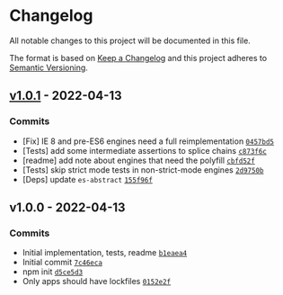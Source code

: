 # Changelog

All notable changes to this project will be documented in this file.

The format is based on [Keep a Changelog](https://keepachangelog.com/en/1.0.0/)
and this project adheres to [Semantic Versioning](https://semver.org/spec/v2.0.0.html).

## [v1.0.1](https://github.com/es-shims/Array.prototype.splice/compare/v1.0.0...v1.0.1) - 2022-04-13

### Commits

- [Fix] IE 8 and pre-ES6 engines need a full reimplementation [`0457bd5`](https://github.com/es-shims/Array.prototype.splice/commit/0457bd563adc4ebbddac8e975f0eb407501dcb70)
- [Tests] add some intermediate assertions to splice chains [`c873f6c`](https://github.com/es-shims/Array.prototype.splice/commit/c873f6c7b836d2f560a71e6cd8f613da195f675f)
- [readme] add note about engines that need the polyfill [`cbfd52f`](https://github.com/es-shims/Array.prototype.splice/commit/cbfd52fc18704ab09ac809254f54b1c5eb5ab34e)
- [Tests] skip strict mode tests in non-strict-mode engines [`2d9750b`](https://github.com/es-shims/Array.prototype.splice/commit/2d9750b82747886650987d1e4dd5c3a846984018)
- [Deps] update `es-abstract` [`155f96f`](https://github.com/es-shims/Array.prototype.splice/commit/155f96f328426355039840e3ddf135ffe161542b)

## v1.0.0 - 2022-04-13

### Commits

- Initial implementation, tests, readme [`b1eaea4`](https://github.com/es-shims/Array.prototype.splice/commit/b1eaea451ade7ebf11aabbb1b139033830a75bb0)
- Initial commit [`7c46eca`](https://github.com/es-shims/Array.prototype.splice/commit/7c46eca5a3b48ae701c3445e50b7c2e0b6adde7c)
- npm init [`d5ce5d3`](https://github.com/es-shims/Array.prototype.splice/commit/d5ce5d3d0f262e2d63bca89738c00508d8b3e0a9)
- Only apps should have lockfiles [`0152e2f`](https://github.com/es-shims/Array.prototype.splice/commit/0152e2f02fd971eb9dbe9c3bd74290e59e24dd5a)
